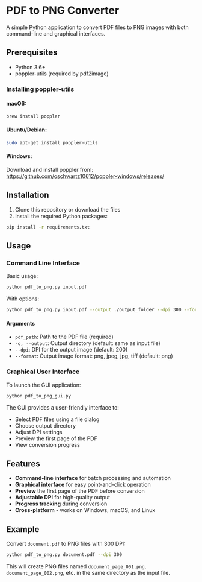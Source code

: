 # PDF to PNG Converter

A simple Python application to convert PDF files to PNG images with both command-line and graphical interfaces.

## Prerequisites

- Python 3.6+
- poppler-utils (required by pdf2image)

### Installing poppler-utils

#### macOS:
```bash
brew install poppler
```

#### Ubuntu/Debian:
```bash
sudo apt-get install poppler-utils
```

#### Windows:
Download and install poppler from: https://github.com/oschwartz10612/poppler-windows/releases/

## Installation

1. Clone this repository or download the files
2. Install the required Python packages:

```bash
pip install -r requirements.txt
```

## Usage

### Command Line Interface

Basic usage:
```bash
python pdf_to_png.py input.pdf
```

With options:
```bash
python pdf_to_png.py input.pdf --output ./output_folder --dpi 300 --format jpeg
```

#### Arguments

- `pdf_path`: Path to the PDF file (required)
- `-o, --output`: Output directory (default: same as input file)
- `--dpi`: DPI for the output image (default: 200)
- `--format`: Output image format: png, jpeg, jpg, tiff (default: png)

### Graphical User Interface

To launch the GUI application:

```bash
python pdf_to_png_gui.py
```

The GUI provides a user-friendly interface to:
- Select PDF files using a file dialog
- Choose output directory
- Adjust DPI settings
- Preview the first page of the PDF
- View conversion progress

## Features

- **Command-line interface** for batch processing and automation
- **Graphical interface** for easy point-and-click operation
- **Preview** the first page of the PDF before conversion
- **Adjustable DPI** for high-quality output
- **Progress tracking** during conversion
- **Cross-platform** - works on Windows, macOS, and Linux

## Example

Convert `document.pdf` to PNG files with 300 DPI:
```bash
python pdf_to_png.py document.pdf --dpi 300
```

This will create PNG files named `document_page_001.png`, `document_page_002.png`, etc. in the same directory as the input file.
